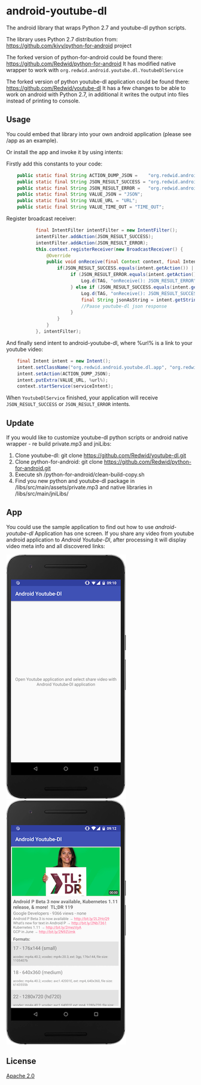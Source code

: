 # android-youtube-dl
The android library that wraps Python 2.7 and youtube-dl python scripts.

The library uses Python 2.7 distribution from: https://github.com/kivy/python-for-android project

The forked version of python-for-android could be found there: 
https://github.com/Redwid/python-for-android
It has modified native wrapper to work with ``org.redwid.android.youtube.dl.YoutubeDlService`` 

The forked version of python youtube-dl application could be found there: 
https://github.com/Redwid/youtube-dl
It has a few changes to be able to work on android with Python 2.7, in additional it writes the output into files instead of printing to console.

## Usage
You could embed that library into your own android application (please see /app as an example).

Or install the app and invoke it by using intents:

Firstly add this constants to your code:
```java    
    public static final String ACTION_DUMP_JSON =    "org.redwid.android.youtube.dl.action.DUMP_JSON";
    public static final String JSON_RESULT_SUCCESS = "org.redwid.android.youtube.dl.result.JSON_RESULT_SUCCESS";
    public static final String JSON_RESULT_ERROR =   "org.redwid.android.youtube.dl.result.JSON_RESULT_ERROR";
    public static final String VALUE_JSON = "JSON";
    public static final String VALUE_URL = "URL";
    public static final String VALUE_TIME_OUT = "TIME_OUT";
```  
Register broadcast receiver:
```java        
           final IntentFilter intentFilter = new IntentFilter();
           intentFilter.addAction(JSON_RESULT_SUCCESS);
           intentFilter.addAction(JSON_RESULT_ERROR);
           this.context.registerReceiver(new BroadcastReceiver() {
               @Override
               public void onReceive(final Context context, final Intent intent) {
                   if(JSON_RESULT_SUCCESS.equals(intent.getAction()) || JSON_RESULT_ERROR.equals(intent.getAction())) {                                             
                        if (JSON_RESULT_ERROR.equals(intent.getAction())) {
                            Log.d(TAG, "onReceive(): JSON_RESULT_ERROR");
                        } else if (JSON_RESULT_SUCCESS.equals(intent.getAction())) {                            
                            Log.d(TAG, "onReceive(): JSON_RESULT_SUCCESS");                              
                            final String jsonAsString = intent.getStringExtra(VALUE_JSON);
                            //Paase youtube-dl json response     
                        }                   
                   }
               }
           }, intentFilter);
```
And finally send intent to android-youtube-dl, where %url% is a link to your youtube video:
```java        
    final Intent intent = new Intent();
    intent.setClassName("org.redwid.android.youtube.dl.app", "org.redwid.android.youtube.dl.YoutubeDlService");
    intent.setAction(ACTION_DUMP_JSON);
    intent.putExtra(VALUE_URL, %url%);
    context.startService(serviceIntent);    
``` 
When ``YoutubeDlService`` finished, your application will receive ``JSON_RESULT_SUCCESS`` or ``JSON_RESULT_ERROR`` intents.  

## Update 
If you would like to customize youtube-dl python scripts or android native wrapper - re build private.mp3 and jniLibs: 
1. Clone youtube-dl:
git clone https://github.com/Redwid/youtube-dl.git
2. Clone python-for-android:
git clone https://github.com/Redwid/python-for-android.git
3. Execute sh /python-for-android/clean-build-copy.sh
4. Find you new python and youtube-dl package in /libs/src/main/assets/private.mp3 
and native libraries in /libs/src/main/jniLibs/

## App
You could use the sample application to find out how to use *android-youtube-dl* 
Application has one screen. 
If you share any video from youtube android application to *Android Youtube-Dl*, after processing it will display video meta info and all discovered links:

![alt text](/app/distr/ss0.png) ![alt text](/app/distr/ss1.png) 

## License
[Apache 2.0](http://www.apache.org/licenses/LICENSE-2.0.html)
